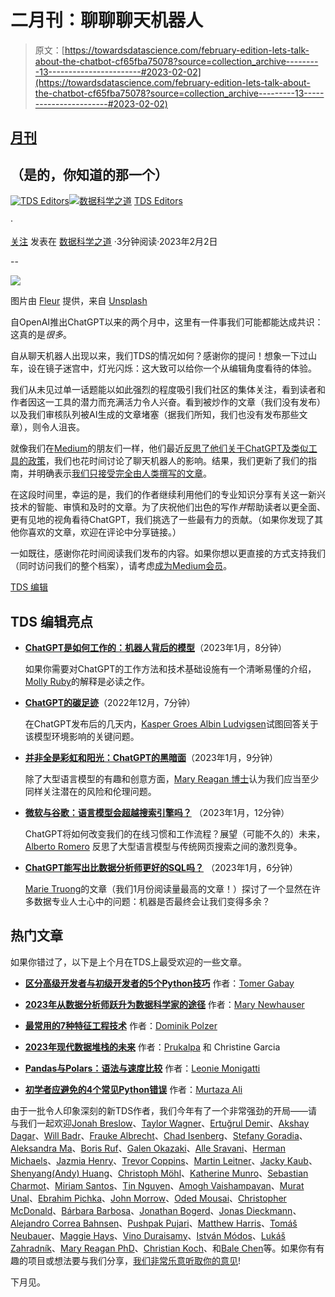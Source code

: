 # 二月刊：聊聊聊天机器人

> 原文：[https://towardsdatascience.com/february-edition-lets-talk-about-the-chatbot-cf65fba75078?source=collection_archive---------13-----------------------#2023-02-02](https://towardsdatascience.com/february-edition-lets-talk-about-the-chatbot-cf65fba75078?source=collection_archive---------13-----------------------#2023-02-02)

## [月刊](https://towardsdatascience.com/tagged/monthly-edition)

## （是的，你知道的那一个）

[](https://towardsdatascience.medium.com/?source=post_page-----cf65fba75078--------------------------------)[![TDS Editors](../Images/4b2d1beaf4f6dcf024ffa6535de3b794.png)](https://towardsdatascience.medium.com/?source=post_page-----cf65fba75078--------------------------------)[](https://towardsdatascience.com/?source=post_page-----cf65fba75078--------------------------------)[![数据科学之道](../Images/a6ff2676ffcc0c7aad8aaf1d79379785.png)](https://towardsdatascience.com/?source=post_page-----cf65fba75078--------------------------------) [TDS Editors](https://towardsdatascience.medium.com/?source=post_page-----cf65fba75078--------------------------------)

·

[关注](https://medium.com/m/signin?actionUrl=https%3A%2F%2Fmedium.com%2F_%2Fsubscribe%2Fuser%2F7e12c71dfa81&operation=register&redirect=https%3A%2F%2Ftowardsdatascience.com%2Ffebruary-edition-lets-talk-about-the-chatbot-cf65fba75078&user=TDS+Editors&userId=7e12c71dfa81&source=post_page-7e12c71dfa81----cf65fba75078---------------------post_header-----------) 发表在 [数据科学之道](https://towardsdatascience.com/?source=post_page-----cf65fba75078--------------------------------) ·3分钟阅读·2023年2月2日[](https://medium.com/m/signin?actionUrl=https%3A%2F%2Fmedium.com%2F_%2Fvote%2Ftowards-data-science%2Fcf65fba75078&operation=register&redirect=https%3A%2F%2Ftowardsdatascience.com%2Ffebruary-edition-lets-talk-about-the-chatbot-cf65fba75078&user=TDS+Editors&userId=7e12c71dfa81&source=-----cf65fba75078---------------------clap_footer-----------)

--

[](https://medium.com/m/signin?actionUrl=https%3A%2F%2Fmedium.com%2F_%2Fbookmark%2Fp%2Fcf65fba75078&operation=register&redirect=https%3A%2F%2Ftowardsdatascience.com%2Ffebruary-edition-lets-talk-about-the-chatbot-cf65fba75078&source=-----cf65fba75078---------------------bookmark_footer-----------)![](../Images/2bf06ddc4dca6729123022b9198f02fc.png)

图片由 [Fleur](https://unsplash.com/pt-br/@yer_a_wizard?utm_source=medium&utm_medium=referral) 提供，来自 [Unsplash](https://unsplash.com/?utm_source=medium&utm_medium=referral)

自OpenAI推出ChatGPT以来的两个月中，这里有一件事我们可能都能达成共识：这真的是*很多*。

自从聊天机器人出现以来，我们TDS的情况如何？感谢你的提问！想象一下过山车，设在镜子迷宫中，灯光闪烁：这大致可以给你一个从编辑角度看待的体验。

我们从未见过单一话题能以如此强烈的程度吸引我们社区的集体关注，看到读者和作者因这一工具的潜力而充满活力令人兴奋。看到被炒作的文章（我们没有发布）以及我们审核队列被AI生成的文章堵塞（据我们所知，我们也没有发布那些文章），则令人沮丧。

就像我们在[Medium](https://medium.com/u/504c7870fdb6?source=post_page-----cf65fba75078--------------------------------)的朋友们一样，他们最近[反思了他们关于ChatGPT及类似工具的政策](https://blog.medium.com/how-were-approaching-ai-generated-writing-on-medium-16ee8cb3bc89)，我们也花时间讨论了聊天机器人的影响。结果，我们更新了我们的指南，并明确表示[我们只接受完全由人类撰写的文章](/a-note-about-ai-generated-text-4ce3be86f599)。

在这段时间里，幸运的是，我们的作者继续利用他们的专业知识分享有关这一新兴技术的智能、审慎和及时的文章。为了庆祝他们出色的写作*并*帮助读者以更全面、更有见地的视角看待ChatGPT，我们挑选了一些最有力的贡献。（如果你发现了其他你喜欢的文章，欢迎在评论中分享链接。）

一如既往，感谢你花时间阅读我们发布的内容。如果你想以更直接的方式支持我们（同时访问我们的整个档案），请考虑[成为Medium会员](https://bit.ly/tds-membership)。

[TDS 编辑](https://medium.com/u/7e12c71dfa81?source=post_page-----cf65fba75078--------------------------------)

## TDS 编辑亮点

+   [**ChatGPT是如何工作的：机器人背后的模型**](/how-chatgpt-works-the-models-behind-the-bot-1ce5fca96286)（2023年1月，8分钟）

    如果你需要对ChatGPT的工作方法和技术基础设施有一个清晰易懂的介绍，[Molly Ruby](https://medium.com/u/7a38f8e9fb80?source=post_page-----cf65fba75078--------------------------------)的解释是必读之作。

+   [**ChatGPT的碳足迹**](/the-carbon-footprint-of-chatgpt-66932314627d)（2022年12月，7分钟）

    在ChatGPT发布后的几天内，[Kasper Groes Albin Ludvigsen](https://medium.com/u/ba0b31bed21a?source=post_page-----cf65fba75078--------------------------------)试图回答关于该模型环境影响的关键问题。

+   [**并非全是彩虹和阳光：ChatGPT的黑暗面**](/not-all-rainbows-and-sunshine-the-darker-side-of-chatgpt-75917472b9c)（2023年1月，9分钟）

    除了大型语言模型的有趣和创意方面，[Mary Reagan 博士](https://medium.com/u/4a596f4380a0?source=post_page-----cf65fba75078--------------------------------)认为我们应当至少同样关注潜在的风险和伦理问题。

+   [**微软与谷歌：语言模型会超越搜索引擎吗？**](/microsoft-vs-google-will-language-models-overtake-search-engines-4e9590bed232) （2023年1月，12分钟）

    ChatGPT将如何改变我们的在线习惯和工作流程？展望（可能不久的）未来，[Alberto Romero](https://medium.com/u/7ba6be8a3022?source=post_page-----cf65fba75078--------------------------------) 反思了大型语言模型与传统网页搜索之间的激烈竞争。

+   [**ChatGPT能写出比数据分析师更好的SQL吗？**](/can-chatgpt-write-better-sql-than-a-data-analyst-f079518efab2) （2023年1月，6分钟）

    [Marie Truong](https://medium.com/u/4cfa1d0b321f?source=post_page-----cf65fba75078--------------------------------)的文章（我们1月份阅读量最高的文章！）探讨了一个显然在许多数据专业人士心中的问题：机器是否最终会让我们变得多余？

## 热门文章

如果你错过了，以下是上个月在TDS上最受欢迎的一些文章。

+   [**区分高级开发者与初级开发者的5个Python技巧**](/5-python-tricks-that-distinguish-senior-developers-from-juniors-826d57ab3940) 作者：[Tomer Gabay](https://medium.com/u/c9c352dba00a?source=post_page-----cf65fba75078--------------------------------)

+   [**2023年从数据分析师跃升为数据科学家的途径**](/making-the-jump-from-data-analyst-to-data-scientist-in-2023-74e2cf7fc139) 作者：[Mary Newhauser](https://medium.com/u/6b27bdb820b9?source=post_page-----cf65fba75078--------------------------------)

+   [**最常用的7种特征工程技术**](/7-of-the-most-used-feature-engineering-techniques-bcc50f48474d) 作者：[Dominik Polzer](https://medium.com/u/3ab8d3143e32?source=post_page-----cf65fba75078--------------------------------)

+   [**2023年现代数据堆栈的未来**](/the-future-of-the-modern-data-stack-in-2023-b08c2aed04e2) 作者：[Prukalpa](https://medium.com/u/38a5ef6ab673?source=post_page-----cf65fba75078--------------------------------) 和 Christine Garcia

+   [**Pandas与Polars：语法与速度比较**](/pandas-vs-polars-a-syntax-and-speed-comparison-5aa54e27497e) 作者：[Leonie Monigatti](https://medium.com/u/3a38da70d8dc?source=post_page-----cf65fba75078--------------------------------)

+   [**初学者应避免的4个常见Python错误**](/4-common-python-mistakes-you-should-avoid-as-a-beginner-bd28feb6162b) 作者：[Murtaza Ali](https://medium.com/u/607fa603b7ce?source=post_page-----cf65fba75078--------------------------------)

由于一批令人印象深刻的新TDS作者，我们今年有了一个非常强劲的开局——请与我们一起欢迎[Jonah Breslow](https://medium.com/u/ef52614d34d8?source=post_page-----cf65fba75078--------------------------------)、[Taylor Wagner](https://medium.com/u/d40c65f02fb7?source=post_page-----cf65fba75078--------------------------------)、[Ertuğrul Demir](https://medium.com/u/c2ba54d15a24?source=post_page-----cf65fba75078--------------------------------)、[Akshay Dagar](https://medium.com/u/67a5b82d6e7?source=post_page-----cf65fba75078--------------------------------)、[Will Badr](https://medium.com/u/551ba3f6b67d?source=post_page-----cf65fba75078--------------------------------)、[Frauke Albrecht](https://medium.com/u/fcd72d75ae6e?source=post_page-----cf65fba75078--------------------------------)、[Chad Isenberg](https://medium.com/u/b9113837f160?source=post_page-----cf65fba75078--------------------------------)、[Stefany Goradia](https://medium.com/u/36e97dd8343d?source=post_page-----cf65fba75078--------------------------------)、[Aleksandra Ma](https://medium.com/u/effc1ebd4aac?source=post_page-----cf65fba75078--------------------------------)、[Boris Ruf](https://medium.com/u/ed341456850c?source=post_page-----cf65fba75078--------------------------------)、[Galen Okazaki](https://medium.com/u/2ffe9e541c63?source=post_page-----cf65fba75078--------------------------------)、[Alle Sravani](https://medium.com/u/79c59886365f?source=post_page-----cf65fba75078--------------------------------)、[Herman Michaels](https://medium.com/u/f2daf6260cca?source=post_page-----cf65fba75078--------------------------------)、[Jazmia Henry](https://medium.com/u/23c2e80e732a?source=post_page-----cf65fba75078--------------------------------)、[Trevor Coppins](https://medium.com/u/88581b94ffb?source=post_page-----cf65fba75078--------------------------------)、[Martin Leitner](https://medium.com/u/b910204cd9bf?source=post_page-----cf65fba75078--------------------------------)、[Jacky Kaub](https://medium.com/u/7ccb7065ef90?source=post_page-----cf65fba75078--------------------------------)、[Shenyang(Andy) Huang](https://medium.com/u/8aa224c5cedd?source=post_page-----cf65fba75078--------------------------------)、[Christoph Möhl](https://medium.com/u/5bd469d8e345?source=post_page-----cf65fba75078--------------------------------)、[Katherine Munro](https://medium.com/u/b84716d39740?source=post_page-----cf65fba75078--------------------------------)、[Sebastian Charmot](https://medium.com/u/8d18b9c9ebb?source=post_page-----cf65fba75078--------------------------------)、[Miriam Santos](https://medium.com/u/243289394aaa?source=post_page-----cf65fba75078--------------------------------)、[Tin Nguyen](https://medium.com/u/78d51d946a3?source=post_page-----cf65fba75078--------------------------------)、[Amogh Vaishampayan](https://medium.com/u/5ea805d911ae?source=post_page-----cf65fba75078--------------------------------)、[Murat Unal](https://medium.com/u/15a64c9fc55d?source=post_page-----cf65fba75078--------------------------------)、[Ebrahim Pichka](https://medium.com/u/cf08d1e97a71?source=post_page-----cf65fba75078--------------------------------)、[John Morrow](https://medium.com/u/b4bcd051bb38?source=post_page-----cf65fba75078--------------------------------)、[Oded Mousai](https://medium.com/u/efb071325af8?source=post_page-----cf65fba75078--------------------------------)、[Christopher McDonald](https://medium.com/u/afe20c406abe?source=post_page-----cf65fba75078--------------------------------)、[Bárbara Barbosa](https://medium.com/u/1d7b885b5695?source=post_page-----cf65fba75078--------------------------------)、[Jonathan Bogerd](https://medium.com/u/3863776b2716?source=post_page-----cf65fba75078--------------------------------)、[Jonas Dieckmann](https://medium.com/u/1c8d1cf684f2?source=post_page-----cf65fba75078--------------------------------)、[Alejandro Correa Bahnsen](https://medium.com/u/90c9efb3cf7e?source=post_page-----cf65fba75078--------------------------------)、[Pushpak Pujari](https://medium.com/u/cf19c5447f5a?source=post_page-----cf65fba75078--------------------------------)、[Matthew Harris](https://medium.com/u/4a2cd25b8ff9?source=post_page-----cf65fba75078--------------------------------)、[Tomáš Neubauer](https://medium.com/u/d620afda25db?source=post_page-----cf65fba75078--------------------------------)、[Maggie Hays](https://medium.com/u/97bb0837f08f?source=post_page-----cf65fba75078--------------------------------)、[Vino Duraisamy](https://medium.com/u/ff5dbd5e34b8?source=post_page-----cf65fba75078--------------------------------)、[István Módos](https://medium.com/u/e14f7a362f6f?source=post_page-----cf65fba75078--------------------------------)、[Lukáš Zahradník](https://medium.com/u/fcee2c9fb760?source=post_page-----cf65fba75078--------------------------------)、[Mary Reagan PhD](https://medium.com/u/4a596f4380a0?source=post_page-----cf65fba75078--------------------------------)、[Christian Koch](https://medium.com/u/7633c76cf996?source=post_page-----cf65fba75078--------------------------------)、和[Bale Chen](https://medium.com/u/8695cd8317da?source=post_page-----cf65fba75078--------------------------------)等。如果你有有趣的项目或想法要与我们分享，[我们非常乐意听取你的意见](http://bit.ly/write-for-tds)!

下月见。
